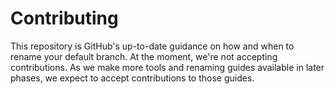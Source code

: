 # Contributing

This repository is GitHub's up-to-date guidance on how and when to rename your default branch. At the moment, we're not accepting contributions. As we make more tools and renaming guides available in later phases, we expect to accept contributions to those guides.
